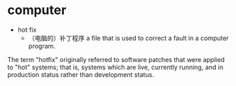 # computer

- hot fix
  - （电脑的）补丁程序 a file that is used to correct a fault in a computer program.

The term "hotfix" originally referred to software patches that were applied to "hot" systems; that is, systems which are live, currently running, and in production status rather than development status.
